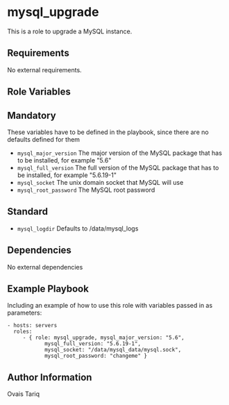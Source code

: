 mysql_upgrade
=============
This is a role to upgrade a MySQL instance.

Requirements
------------

No external requirements.

Role Variables
--------------

## Mandatory
These variables have to be defined in the playbook, since there are no defaults defined for them
* `mysql_major_version` The major version of the MySQL package that has to be installed, for example "5.6"
* `mysql_full_version` The full version of the MySQL package that has to be installed, for example "5.6.19-1"
* `mysql_socket` The unix domain socket that MySQL will use
* `mysql_root_password` The MySQL root password

## Standard
* `mysql_logdir` Defaults to /data/mysql_logs

Dependencies
------------

No external dependencies

Example Playbook
-------------------------

Including an example of how to use this role with variables passed in as parameters:

    - hosts: servers
      roles:
         - { role: mysql_upgrade, mysql_major_version: "5.6", 
                mysql_full_version: "5.6.19-1", 
                mysql_socket: "/data/mysql_data/mysql.sock", 
                mysql_root_password: "changeme" }

Author Information
------------------

Ovais Tariq